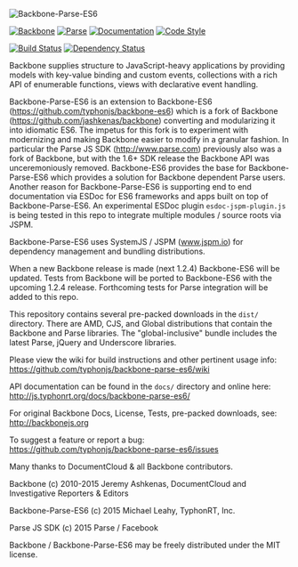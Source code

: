 ![Backbone-Parse-ES6](http://i.imgur.com/VNuAXXX.png)

[![Backbone](https://img.shields.io/badge/backbone-1.2.3-brightgreen.svg?style=flat)](https://github.com/jashkenas/backbone)
[![Parse](https://img.shields.io/badge/parse-1.6.7-brightgreen.svg?style=flat)](https://github.com/ParsePlatform/Parse-SDK-JS)
[![Documentation](http://js.typhonrt.org/docs/backbone-parse-es6/badge.svg)](http://js.typhonrt.org/docs/backbone-parse-es6/)
[![Code Style](https://img.shields.io/badge/code%20style-allman-brightgreen.svg?style=flat)](https://en.wikipedia.org/wiki/Indent_style#Allman_style)

[![Build Status](https://travis-ci.org/typhonjs/backbone-parse-es6.svg?branch=master)](https://travis-ci.org/typhonjs/backbone-parse-es6)
[![Dependency Status](https://www.versioneye.com/user/projects/5627b8ff36d0ab0019000f7b/badge.svg?style=flat)](https://www.versioneye.com/user/projects/5627b8ff36d0ab0019000f7b)

Backbone supplies structure to JavaScript-heavy applications by providing models with key-value binding and custom events, collections with a rich API of enumerable functions, views with declarative event handling.

Backbone-Parse-ES6 is an extension to Backbone-ES6 (https://github.com/typhonjs/backbone-es6) which is a fork of Backbone (https://github.com/jashkenas/backbone) converting and modularizing it into idiomatic ES6. The impetus for this fork is to experiment with modernizing and making Backbone easier to modify in a granular fashion. In particular the Parse JS SDK (http://www.parse.com) previously also was a fork of Backbone, but with the 1.6+ SDK release the Backbone API was unceremoniously removed. Backbone-ES6 provides the base for Backbone-Parse-ES6  which provides a solution for Backbone dependent Parse users. Another reason for Backbone-Parse-ES6 is supporting end to end documentation via ESDoc for ES6 frameworks and apps built on top of Backbone-Parse-ES6. An experimental ESDoc plugin `esdoc-jspm-plugin.js` is being tested in this repo to integrate multiple modules / source roots via JSPM. 

Backbone-Parse-ES6 uses SystemJS / JSPM (www.jspm.io) for dependency management and bundling distributions. 

When a new Backbone release is made (next 1.2.4) Backbone-ES6 will be updated. Tests from Backbone will be ported to Backbone-ES6 with the upcoming 1.2.4 release. Forthcoming tests for Parse integration will be added to this repo. 

This repository contains several pre-packed downloads in the `dist/` directory. There are AMD, CJS, and Global distributions that contain the Backbone and Parse libraries. The "global-inclusive" bundle includes the latest Parse, jQuery and Underscore libraries.

Please view the wiki for build instructions and other pertinent usage info:
https://github.com/typhonjs/backbone-parse-es6/wiki

API documentation can be found in the `docs/` directory and online here:
http://js.typhonrt.org/docs/backbone-parse-es6/

For original Backbone Docs, License, Tests, pre-packed downloads, see:
http://backbonejs.org

To suggest a feature or report a bug:
https://github.com/typhonjs/backbone-parse-es6/issues

Many thanks to DocumentCloud & all Backbone contributors.

Backbone (c) 2010-2015 Jeremy Ashkenas, DocumentCloud and Investigative Reporters & Editors

Backbone-Parse-ES6 (c) 2015 Michael Leahy, TyphonRT, Inc. 

Parse JS SDK (c) 2015 Parse / Facebook 

Backbone / Backbone-Parse-ES6 may be freely distributed under the MIT license.
